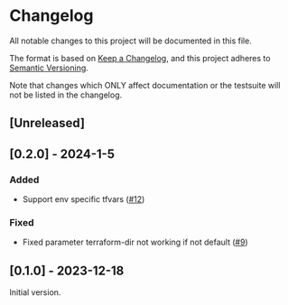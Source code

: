 # Changelog

All notable changes to this project will be documented in this file.

The format is based on [Keep a Changelog](https://keepachangelog.com/en/1.0.0/),
and this project adheres to [Semantic Versioning](https://semver.org/spec/v2.0.0.html).

Note that changes which ONLY affect documentation or the testsuite will not be
listed in the changelog.

## [Unreleased]

## [0.2.0] - 2024-1-5

### Added

- Support env specific tfvars ([#12](https://github.com/opendevstack/ods-pipeline-terraform/issues/12))

### Fixed

- Fixed parameter terraform-dir not working if not default ([#9](https://github.com/opendevstack/ods-pipeline-terraform/issues/9))


## [0.1.0] - 2023-12-18

Initial version.

